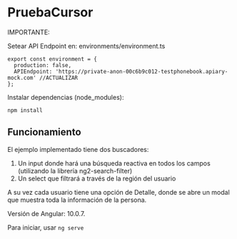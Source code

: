# PruebaCursor

IMPORTANTE:

Setear API Endpoint en:
environments/environment.ts

```
export const environment = {
  production: false,
  APIEndpoint: 'https://private-anon-00c6b9c012-testphonebook.apiary-mock.com' //ACTUALIZAR
};
```

Instalar dependencias (node_modules):

```
npm install
```

## Funcionamiento

El ejemplo implementado tiene dos buscadores:

1. Un input donde hará una búsqueda reactiva en todos los campos (utilizando la librería ng2-search-filter)
2. Un select que filtrará a través de la región del usuario

A su vez cada usuario tiene una opción de Detalle, donde se abre un modal que muestra toda
la información de la persona.

Versión de Angular: 10.0.7.

Para iniciar, usar `ng serve`
